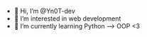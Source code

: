 - 👋 Hi, I’m @Yn0T-dev
- 👀 I’m interested in web development
- 🌱 I’m currently learning Python --> OOP <3
<!---
Yn0T-dev/Yn0T-dev is a ✨ special ✨ repository because its `README.md` (this file) appears on your GitHub profile.
You can click the Preview link to take a look at your changes.
--->
